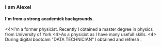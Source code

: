 <h3>  I am Alexei</h3> 
<h4> I'm from a strong academick backgrounds.</h4>
<4>I'm a former physicist. Recently I obtained a master degree in physics from University of York</h4>
<4>As a physicist as I have many usefull skills. </h4>
<4> During digital bootcam "DATA TECHNICIAN" I obtained and refresh . </h4>

<!--
**Alek20s/Alek20s** is a ✨ _special_ ✨ repository because its `README.md` (this file) appears on your GitHub profile.

Here are some ideas to get you started:

- 🔭 I’m currently working on ...
- 🌱 I’m currently learning ...
- 👯 I’m looking to collaborate on ...
- 🤔 I’m looking for help with ...
- 💬 Ask me about ...
- 📫 How to reach me: ...
- 😄 Pronouns: ...
- ⚡ Fun fact: ...
-->
